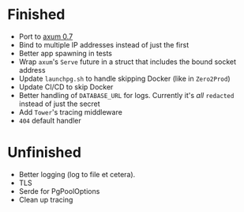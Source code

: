 # Finished
* Port to [axum 0.7](https://tokio.rs/blog/2023-11-27-announcing-axum-0-7-0)
* Bind to multiple IP addresses instead of just the first
* Better app spawning in tests
* Wrap `axum`'s `Serve` future in a struct that includes the bound socket address
* Update `launchpg.sh` to handle skipping Docker (like in `Zero2Prod`)
* Update CI/CD to skip Docker
* Better handling of `DATABASE_URL` for logs. Currently it's _all_ `redacted` instead of just the secret
* Add `Tower`'s tracing middleware
* `404` default handler

# Unfinished
* Better logging (log to file et cetera).
* TLS
* Serde for PgPoolOptions
* Clean up tracing
